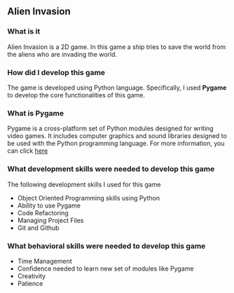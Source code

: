 ## Alien Invasion

### What is it

Alien Invasion is a 2D game. In this game a ship tries to save the world from the aliens who are invading the world.

### How did I develop this game

The game is developed using Python language. Specifically, I used **Pygame** to develop the core functionalities of this game.

### What is Pygame

Pygame is a cross-platform set of Python modules designed for writing video games. It includes computer graphics and sound libraries designed to be used with the Python programming language.
For more information, you can click [here](https://www.pygame.org/docs/)

### What development skills were needed to develop this game

The following development skills I used for this game

*	Object Oriented Programming skills using Python
*	Ability to use Pygame
* 	Code Refactoring
* 	Managing Project Files
*	Git and Github

### What behavioral skills were needed to develop this game

*	Time Management
*	Confidence needed to learn new set of modules like Pygame
*	Creativity
*	Patience